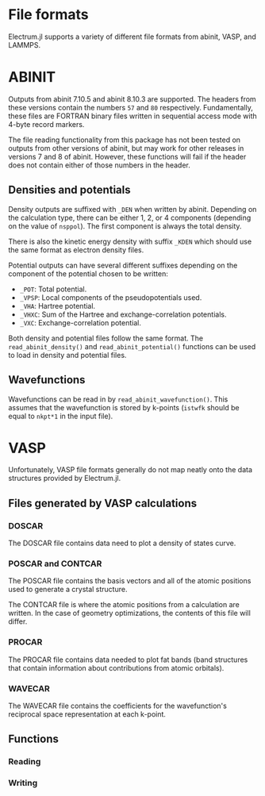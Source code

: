 # File formats

Electrum.jl supports a variety of different file formats from abinit, VASP, and LAMMPS.

# ABINIT

Outputs from abinit 7.10.5 and abinit 8.10.3 are supported. The headers from these versions contain
the numbers `57` and `80` respectively. Fundamentally, these files are FORTRAN binary files written
in sequential access mode with 4-byte record markers.

The file reading functionality from this package has not been tested on outputs from other versions
of abinit, but may work for other releases in versions 7 and 8 of abinit. However, these functions
will fail if the header does not contain either of those numbers in the header.

## Densities and potentials

Density outputs are suffixed with `_DEN` when written by abinit. Depending on the calculation type,
there can be either 1, 2, or 4 components (depending on the value of `nsppol`). The first component
is always the total density.

There is also the kinetic energy density with suffix `_KDEN` which should use the same format as
electron density files.

Potential outputs can have several different suffixes depending on the component of the potential
chosen to be written:
  * `_POT`: Total potential.
  * `_VPSP`: Local components of the pseudopotentials used.
  * `_VHA`: Hartree potential.
  * `_VHXC`: Sum of the Hartree and exchange-correlation potentials.
  * `_VXC`: Exchange-correlation potential. 

Both density and potential files follow the same format. The `read_abinit_density()` and 
`read_abinit_potential()` functions can be used to load in density and potential files.

## Wavefunctions

Wavefunctions can be read in by `read_abinit_wavefunction()`. This assumes that the wavefunction is
stored by k-points (`istwfk` should be equal to `nkpt*1` in the input file).

# VASP

Unfortunately, VASP file formats generally do not map neatly onto the data structures provided by
Electrum.jl.

## Files generated by VASP calculations

### DOSCAR

The DOSCAR file contains data need to plot a density of states curve.

### POSCAR and CONTCAR

The POSCAR file contains the basis vectors and all of the atomic positions used to generate a
crystal structure. 

The CONTCAR file is where the atomic positions from a calculation are written. In the case of
geometry optimizations, the contents of this file will differ.

### PROCAR

The PROCAR file contains data needed to plot fat bands (band structures that contain information
about contributions from atomic orbitals).

### WAVECAR

The WAVECAR file contains the coefficients for the wavefunction's reciprocal space representation
at each k-point. 

## Functions

### Reading

### Writing
